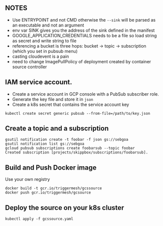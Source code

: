 ## NOTES

- Use ENTRYPOINT and not CMD otherwise the `--sink` will be parsed as an executable and not an argument
- env var SINK gives you the address of the sink defined in the manifest
- GOOGLE_APPLICATION_CREDENTIALS needs to be a file so load string as secret and write string to file
- referencing a bucket is three hops: bucket -> topic -> subscription (which you set in pubsub menu)
- casting cloudevent is a pain
- need to change ImagePullPolicy of deployment created by container source controller

## IAM service account.
 
* Create a service account in GCP console with a PubSub subscriber role.
* Generate the key file and store it in `json`
* Create a k8s secret that contains the service account key

```
kubectl create secret generic pubsub --from-file=/path/to/key.json
```

## Create a topic and a subscription

```
gsutil notification create -t foobar -f json gs://sebgoa
gsutil notification list gs://sebgoa
gcloud pubsub subscriptions create foobarsub --topic foobar
Created subscription [projects/skippbox/subscriptions/foobarsub].
```

## Build and Push Docker image

Use your own registry

```
docker build -t gcr.io/triggermesh/gcssource
docker push gcr.io/triggermesh/gcsource
```

## Deploy the source on your k8s cluster

```
kubectl apply -f gcssource.yaml
```
